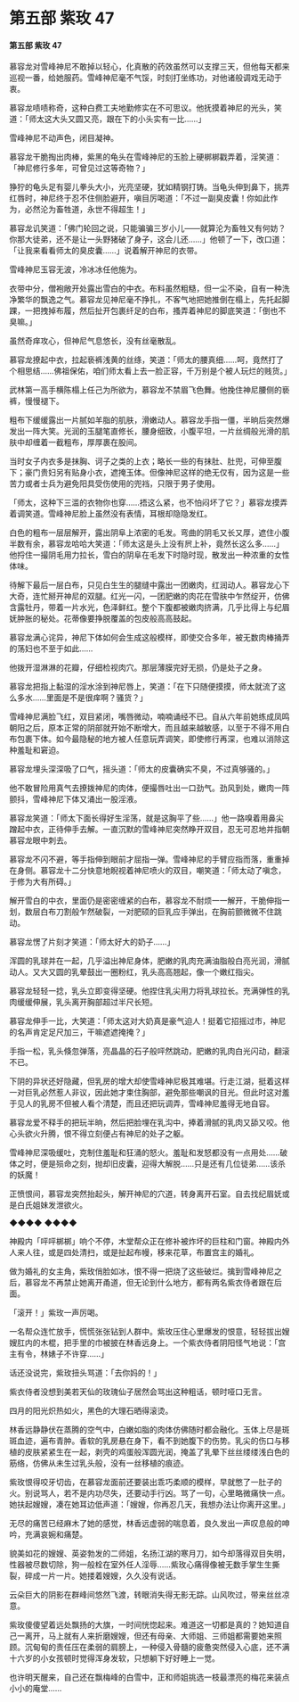 # 第五部 紫玫 47

#### 第五部 紫玫 47

慕容龙对雪峰神尼不敢掉以轻心，化真散的药效虽然可以支撑三天，但他每天都来巡视一番，给她服药。雪峰神尼毫不气馁，时刻打坐练功，对他诸般调戏无动于衷。

慕容龙啧啧称奇，这种白费工夫地勤修实在不可思议。他抚摸着神尼的光头，笑道：「师太这大头又圆又亮，跟在下的小头实有一比……」

雪峰神尼不动声色，闭目凝神。

慕容龙干脆掏出肉棒，紫黑的龟头在雪峰神尼的玉脸上硬梆梆戳弄着，淫笑道：「神尼修行多年，可曾见过这等奇物？」

狰狞的龟头足有婴儿拳头大小，光亮坚硬，犹如精钢打铸。当龟头伸到鼻下，挑弄红唇时，神尼终于忍不住侧脸避开，嗔目厉喝道：「不过一副臭皮囊！你如此作为，必然沦为畜牲道，永世不得超生！」

慕容龙讥笑道：「佛门轮回之说，只能骗骗三岁小儿——就算沦为畜牲又有何妨？你那大徒弟，还不是让一头野猪破了身子，这会儿还……」他顿了一下，改口道：「让我来看看师太的臭皮囊……」说着解开神尼的衣带。

雪峰神尼玉容无波，冷冰冰任他施为。

衣带中分，僧袍敞开处露出雪白的中衣。布料虽然粗糙，但一尘不染，自有一种洗净繁华的飘逸之气。慕容龙见神尼毫不挣扎，不客气地把她推倒在榻上，先托起脚踝，一把拽掉布履，然后扯开包裹纤足的白布，搔弄着神尼的脚底笑道：「倒也不臭嘛。」

虽然奇痒攻心，但神尼气息悠长，没有丝毫散乱。

慕容龙撩起中衣，拉起亵裤浅黄的丝绦，笑道：「师太的腰真细……呵，竟然打了个相思结……佛祖保佑，咱们师太看上去一脸正容，千万别是个被人玩烂的贱货。」

武林第一高手横陈榻上任己为所欲为，慕容龙不禁眉飞色舞。他挽住神尼腰侧的亵裤，慢慢褪下。

粗布下缓缓露出一片腻如羊脂的肌肤，滑嫩动人。慕容龙手指一僵，半晌后突然爆发出一阵大笑。光润的玉腿笔直修长，腰身细致，小腹平坦，一片丝绸般光滑的肌肤中却缠着一截粗布，厚厚裹在股间。

当时女子内衣多是抹胸、诃子之类的上衣；略长一些的有抹肚、肚兜，可伸至腹下；豪门贵妇另有贴身小衣，遮掩玉体。但像神尼这样的绝无仅有，因为这是一些苦力或者士兵为避免阳具受伤使用的兜裆，只限于男子使用。

「师太，这种下三滥的衣物你也穿……捂这么紧，也不怕闷坏了它？」慕容龙摸弄着调笑道。雪峰神尼脸上虽然没有表情，耳根却隐隐发红。

白色的粗布一层层解开，露出阴阜上浓密的毛发。弯曲的阴毛又长又厚，遮住小腹半数有余，慕容龙哈哈大笑道：「师太这是头上没有屄上补，竟然长这么多……」他捋住一撮阴毛用力拉长，雪白的阴阜在毛发下时隐时现，散发出一种浓重的女性体味。

待解下最后一层白布，只见白生生的腿缝中露出一团嫩肉，红润动人。慕容龙心下大奇，连忙掰开神尼的双腿。红光一闪，一团肥嫩的肉花在雪肤中乍然绽开，仿佛含露牡丹，带着一片水光，色泽鲜红。整个下腹都被嫩肉挤满，几乎比得上与纪眉妩肿胀的秘处。花蒂像要挣脱覆盖的包皮般高高鼓起。

慕容龙满心诧异，神尼下体如何会生成这般模样，即使交合多年，被无数肉棒捅弄的荡妇也不至于如此……

他拨开湿淋淋的花瓣，仔细检视肉穴。那层薄膜完好无损，仍是处子之身。

慕容龙把指上黏湿的淫水涂到神尼唇上，笑道：「在下只随便摸摸，师太就流了这么多水……里面是不是很痒啊？骚货？」

雪峰神尼满脸飞红，双目紧闭，嘴唇微动，喃喃诵经不已。自从六年前她练成凤鸣朝阳之后，原本正常的阴部就开始不断增大，而且越来越敏感，以至于不得不用白布包裹下体。如今最隐秘的地方被人任意玩弄调笑，即使修行再深，也难以消除这种羞耻和窘迫。

慕容龙埋头深深吸了口气，摇头道：「师太的皮囊确实不臭，不过真够骚的。」

他不敢冒险用真气去撩拨神尼的肉体，便撮唇吐出一口劲气。劲风到处，嫩肉一阵颤抖，雪峰神尼下体又涌出一股淫液。

慕容龙笑道：「师太下面长得好生淫荡，就是这胸平了些……」他一路嗅着用鼻尖蹭起中衣，正待伸手去解。一直沉默的雪峰神尼突然睁开双目，忍无可忍地并指朝慕容龙眼中刺去。

慕容龙不闪不避，等手指伸到眼前才屈指一弹。雪峰神尼的手臂应指而落，重重掉在身侧。慕容龙十二分快意地睨视着神尼喷火的双目，嘲笑道：「师太动了嗔念，于修为大有所碍。」

解开雪白的中衣，里面仍是密密缠紧的白布，慕容龙不耐烦一一解开，干脆伸指一划，数层白布刀割般乍然破裂，一对肥硕的巨乳应手弹出，在胸前颤微微不住跳动。

慕容龙愣了片刻才笑道：「师太好大的奶子……」

浑圆的乳球并在一起，几乎溢出神尼身体，肥嫩的乳肉充满油脂般白亮光润，滑腻动人。又大又圆的乳晕鼓出一圈粉红，乳头高高翘起，像一个嫩红指尖。

慕容龙轻轻一捻，乳头立即变得坚硬。他捏住乳尖用力将乳球拉长。充满弹性的乳肉缓缓伸展，乳头离开胸部超过半尺长短。

慕容龙伸手一比，大笑道：「师太这对大奶真是豪气迫人！挺着它招摇过市，神尼的名声肯定足尺加三，干嘛遮遮掩掩？」

手指一松，乳头倏忽弹落，亮晶晶的石子般呯然跳动，肥嫩的乳肉白光闪动，翻滚不已。

下阴的异状还好隐藏，但乳房的增大却使雪峰神尼极其难堪。行走江湖，挺着这样一对巨乳必然惹人非议，因此她才束住胸部，避免那些嘲讽的目光。但此时这对羞于见人的乳房不但被人看个清楚，而且还把玩调弄，雪峰神尼羞得无地自容。

慕容龙爱不释手的把玩半晌，然后把脸埋在乳沟中，捧着滑腻的乳肉又舔又咬。他心头欲火升腾，恨不得立刻便占有神尼的处子之躯。

雪峰神尼深吸缓吐，克制住羞耻和狂涌的怒火。羞耻和发怒都没有一点用处……破体之时，便是殒命之刻，抛却旧皮囊，迎得大解脱……只是还有几位徒弟……该杀的妖魔！

正愤恨间，慕容龙突然抬起头，解开神尼的穴道，转身离开石室。自去找纪眉妩或是白氏姐妹发泄欲火。

◆◆◆◆ ◆◆◆◆

神殿内「呯呯梆梆」响个不停，木堂帮众正在修补被炸坏的巨柱和门窗。神殿内外人来人往，或是四处清扫，或是扯起布幔，移来花草，布置宫主的婚礼。

做为婚礼的女主角，紫玫俏脸如冰，恨不得一把烧了这些破烂。擒到雪峰神尼之后，慕容龙不再禁止她离开甬道，但无论到什么地方，都有两名紫衣侍者跟在后面。

「滚开！」紫玫一声厉喝。

一名帮众连忙放手，慌慌张张钻到人群中。紫玫压住心里爆发的恨意，轻轻拔出嫂嫂肛内的木棍，把手里的巾被披在林香远身上。一个紫衣侍者阴阳怪气地说：「宫主有令，林婊子不许穿……」

话还没说完，紫玫扭头骂道：「去你妈的！」

紫衣侍者没想到美若天仙的玫瑰仙子居然会骂出这种粗话，顿时哑口无言。

四月的阳光炽热如火，黑色的大理石晒得滚烫。

林香远静静伏在蒸腾的空气中，白嫩如脂的肉体仿佛随时都会融化。玉体上尽是斑斑血迹，遍布青肿。香软的乳房悬在身下，看不到她腹下的伤势。乳尖的伤口与移植的皮肤紧紧生在一起，剥壳的鸡蛋般浑圆光润，掩盖了乳晕下丝丝缕缕浅白色的筋络，仿佛从未生过乳头般，没有一丝移植的痕迹。

紫玫恨得咬牙切齿，在慕容龙面前还要装出乖巧柔顺的模样，早就憋了一肚子的火。别说骂人，若不是内功尽失，还要动手行凶。骂了一句，心里略微痛快一点。她扶起嫂嫂，凑在她耳边低声道：「嫂嫂，你再忍几天，我想办法让你离开这里。」

无尽的痛苦已经麻木了她的感觉，林香远虚弱的喘息着，良久发出一声叹息般的呻吟，充满哀婉和痛楚。

貌美如花的嫂嫂、英姿勃发的二师姐，名扬江湖的寒月刀，如今却落得双目失明，性器被尽数切除，狗一般栓在室外任人淫辱……紫玫心痛得像被无数手掌生生撕裂，碎成一片一片。她搂着嫂嫂，久久没有说话。

云朵巨大的阴影在群峰间悠然飞渡，转眼消失得无影无踪。山风吹过，带来丝丝凉意。

紫玫傻傻望着远处飘扬的大旗，一时间恍惚起来。难道这一切都是真的？她知道自己一离开，马上就有人来折磨嫂嫂，但还有母亲、大师姐、三师姐都需要她来照顾。沉甸甸的责任压在柔弱的肩膀上，一种侵入骨髓的疲惫突然侵入心底，还不满十六岁的小女孩顿时觉得浑身发软，只想躺下好好睡上一觉。

也许明天醒来，自己还在飘梅峰的白雪中，正和师姐挑选一枝最漂亮的梅花来装点小小的庵堂……


